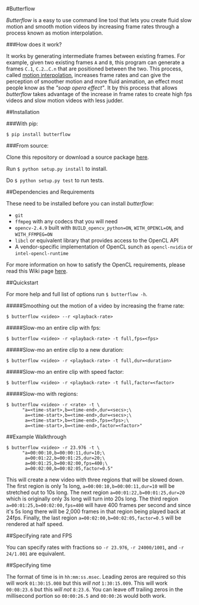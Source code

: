 #Butterflow

*Butterflow* is a easy to use command line tool that lets you create fluid slow
motion and smooth motion videos by increasing frame rates through a process
known as motion interpolation.

###How does it work?

It works by generating intermediate frames between existing frames. For example,
given two existing frames `A` and `B`, this program can generate a frames `C.1`,
`C.2`...`C.n` that are positioned between the two. This process, called
[motion interpolation](http://en.wikipedia.org/wiki/Motion_interpolation),
increases frame rates and can give the perception of smoother motion and more
fluid animation, an effect most people know as the *"soap opera effect"*. It by
this process that allows *butterflow* takes advantage of the increase in frame
rates to create high fps videos and slow motion videos with less judder.

##Installation

###With pip:

```$ pip install butterflow```

###From source:

Clone this repository or download a source package
[here](https://github.com/dthpham/butterflow/tarball/0.1).

Run `$ python setup.py install` to install.

Do `$ python setup.py test` to run tests.

##Dependencies and Requirements

These need to be installed before you can install *butterflow*:

* `git`
* `ffmpeg` with any codecs that you will need
* `opencv-2.4.9` built with `BUILD_opencv_python=ON`, `WITH_OPENCL=ON`,
and `WITH_FFMPEG=ON`
* `libcl` or equivalent library that provides access to the OpenCL API
* A vendor-specific implementation of OpenCL sunch as `opencl-nvidia` or
`intel-opencl-runtime`

For more information on how to satisfy the OpenCL requirements, please read this
Wiki page [here](https://wiki.archlinux.org/index.php/Opencl).

##Quickstart

For more help and full list of options run ```$ butterflow -h```.

#####Smoothing out the motion of a video by increasing the frame rate:

```
$ butterflow <video> --r <playback-rate>
```

#####Slow-mo an entire clip with fps:

```
$ butterflow <video> -r <playback-rate> -t full,fps=<fps>
```

#####Slow-mo an entire clip to a new duration:

```
$ butterflow <video> -r <playback-rate> -t full,dur=<duration>
```

#####Slow-mo an entire clip with speed factor:

```
$ butterflow <video> -r <playback-rate> -t full,factor=<factor>
```

#####Slow-mo with regions:

```
$ butterflow <video> -r <rate> -t \
      "a=<time-start>,b=<time-end>,dur=<secs>;\
       a=<time-start>,b=<time-end>,dur=<secs>;\
       a=<time-start>,b=<time-end>,fps=<fps>;\
       a=<time-start>,b=<time-end>,factor=<factor>"
```


##Example Walkthrough

```
$ butterflow <video> -r 23.976 -t \
      "a=00:00:10,b=00:00:11,dur=10;\
       a=00:01:22,b=00:01:25,dur=20;\
       a=00:01:25,b=00:02:00,fps=400;\
       a=00:02:00,b=00:02:05,factor=0.5"
```

This will create a new video with three regions that will be slowed down.
The first region is only 1s long, `a=00:00:10,b=00:00:11,dur=10` will be
stretched out to 10s long. The next region `a=00:01:22,b=00:01:25,dur=20` which
is originally only 3s long will turn into 20s long. The third region
`a=00:01:25,b=00:02:00,fps=400` will have 400 frames per second and since it's
5s long there will be 2,000 frames in that region being played back at 24fps.
Finally, the last region `a=00:02:00,b=00:02:05,factor=0.5` will be rendered at
half speed.


##Specifying rate and FPS

You can specify rates with fractions so `-r 23.976`, `-r 24000/1001`, and
`-r 24/1.001` are equivalent.

##Specifying time

The format of time is in `hh:mm:ss.msec`. Leading zeros are required so this
will work `01:30:15.008` but this *will not* `1:30:15.009`. This will work
`00:08:23.6` but this *will not* `8:23.6`. You can leave off trailing zeros in
the millisecond portion so `00:00:26.5` and `00:00:26` would both work.
